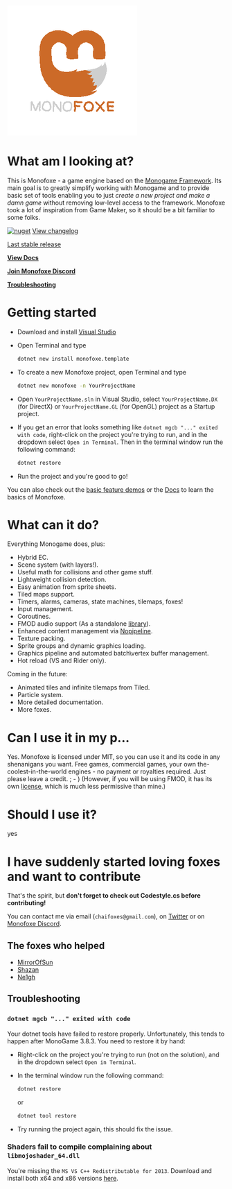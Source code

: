 ﻿![logo](logo/logo_transparent.png)

# What am I looking at?

This is Monofoxe - a game engine based on the [Monogame Framework](http://monogame.net).
Its main goal is to greatly simplify working with Monogame and to provide basic set of tools
enabling you to just *create a new project and make a damn game* without removing low-level access to the framework.
Monofoxe took a lot of inspiration from Game Maker, so it should be a bit familiar to some folks.

[![nuget](https://badgen.net/nuget/v/Monofoxe.Engine?icon=nuget)](https://www.nuget.org/packages/Monofoxe.Engine) [View changelog](/CHANGELOG.md)

[Last stable release](https://github.com/Martenfur/Monofoxe/releases/latest)

[**View Docs**](Docs/README.md)

[**Join Monofoxe Discord**](https://discord.gg/F9tPYaD)

[**Troubleshooting**](#troubleshooting)

# Getting started

- Download and install [Visual Studio](https://visualstudio.microsoft.com/)
- Open Terminal and type

  ```bash
  dotnet new install monofoxe.template
  ```
- To create a new Monofoxe project, open Terminal and type

  ```bash
  dotnet new monofoxe -n YourProjectName
  ```
- Open `YourProjectName.sln` in Visual Studio, select `YourProjectName.DX` (for DirectX) or `YourProjectName.GL` (for OpenGL) project as a Startup project.
- If you get an error that looks something like `dotnet mgcb "..." exited with code`, right-click on the project you're trying to run, and in the dropdown select `Open in Terminal`. Then in the terminal window run the following command:

  ```bash
  dotnet restore
  ```
- Run the project and you're good to go!

You can also check out the [basic feature demos](Samples/) or the [Docs](Docs/README.md) to learn the basics of Monofoxe.

# What can it do?

Everything Monogame does, plus:

* Hybrid EC.
* Scene system (with layers!).
* Useful math for collisions and other game stuff.
* Lightweight collision detection.
* Easy animation from sprite sheets.
* Tiled maps support.
* Timers, alarms, cameras, state machines, tilemaps, foxes!
* Input management.
* Coroutines.
* FMOD audio support (As a standalone [library](https://github.com/Martenfur/FmodForFoxes/)).
* Enhanced content management via [Nopipeline](https://github.com/Martenfur/Nopipeline).
* Texture packing.
* Sprite groups and dynamic graphics loading.
* Graphics pipeline and automated batch\vertex buffer management.
* Hot reload (VS and Rider only).

Coming in the future:

* Animated tiles and infinite tilemaps from Tiled.
* Particle system.
* More detailed documentation.
* More foxes.

# Can I use it in my p...

Yes. Monofoxe is licensed under MIT, so you can use it and its code in any shenanigans you want. Free games, commercial games, your own the-coolest-in-the-world engines - no payment or royalties required. Just please leave a credit. ; - )
(However, if you will be using FMOD, it has its own [license](https://fmod.com/licensing#faq), which is much less permissive than mine.)

# Should I use it?

yes

# I have suddenly started loving foxes and want to contribute

That's the spirit, but **don't forget to check out Codestyle.cs before contributing!**

You can contact me via email (`chaifoxes@gmail.com`), on [Twitter](https://x.com/the_fox_society) or on [Monofoxe Discord](https://discord.gg/F9tPYaD).

## The foxes who helped

- [MirrorOfSun](https://github.com/MirrorOfSUn)
- [Shazan](https://bitbucket.org/%7B07c29368-d971-4ab1-8ec5-1a89d56bfa43%7D/)
- [Ne1gh](https://github.com/Ne1gh-RR)

## Troubleshooting

### `dotnet mgcb "..." exited with code`

Your dotnet tools have failed to restore properly. Unfortunately, this tends to happen after MonoGame 3.8.3. You need to restore it by hand:

- Right-click on the project you're trying to run (not on the solution), and in the dropdown select `Open in Terminal`.
- In the terminal window run the following command:
  ```bash
  dotnet restore
  ```
  or

  ```bash
  dotnet tool restore
  ```
- Try running the project again, this should fix the issue.

### Shaders fail to compile complaining about `libmojoshader_64.dll`

You're missing the `MS VS C++ Redistributable for 2013`. Download and install both x64 and x86 versions [here](https://www.microsoft.com/en-us/download/details.aspx?id=40784).
